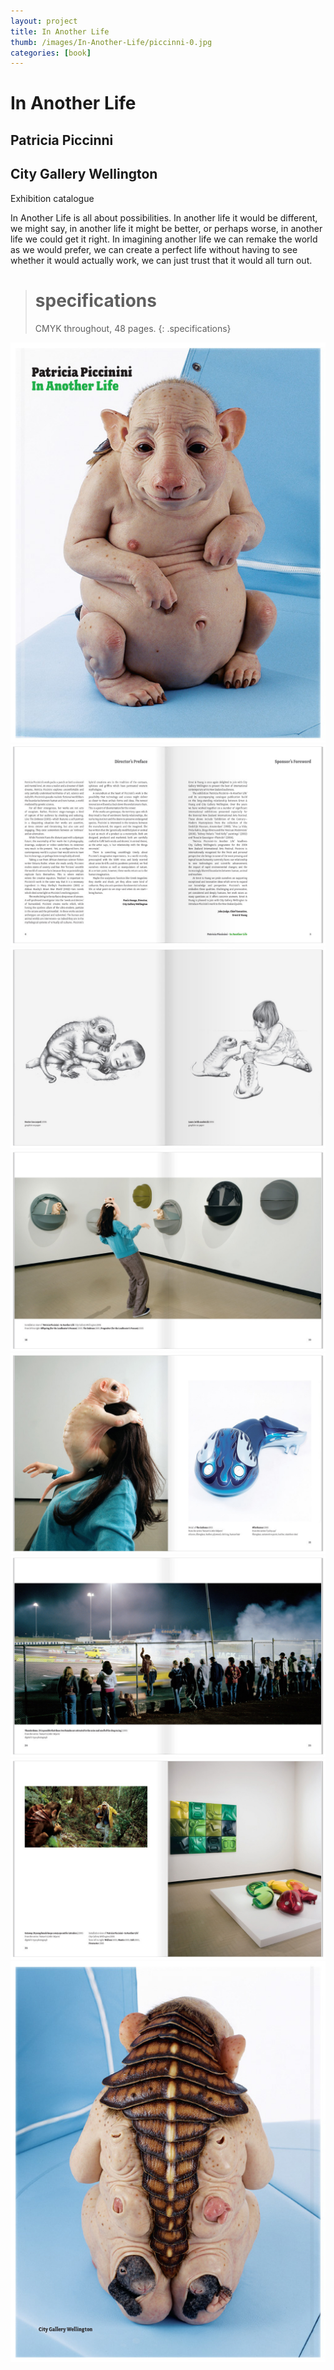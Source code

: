 ```yaml
---
layout: project
title: In Another Life 
thumb: /images/In-Another-Life/piccinni-0.jpg
categories: [book]
---
```


# In Another Life

## Patricia Piccinni

## City Gallery Wellington

Exhibition catalogue

In Another Life is all about possibilities. In another life it would be different, we might say, in another life it might be better, or perhaps worse, in another life we could get it right. In imagining another life we can remake the world as we would prefer, we can create a perfect life without having to see whether it would actually work, we can just trust that it would all turn out.

> # specifications
> CMYK throughout, 48 pages. 
{: .specifications}

![](/images/In-Another-Life/piccinni-1.jpg)
![](/images/In-Another-Life/piccinni-2.jpg)
![](/images/In-Another-Life/piccinni-3.jpg)
![](/images/In-Another-Life/piccinni-4.jpg)
![](/images/In-Another-Life/piccinni-5.jpg)
![](/images/In-Another-Life/piccinni-6.jpg)
![](/images/In-Another-Life/piccinni-7.jpg)
![](/images/In-Another-Life/piccinni-8.jpg)